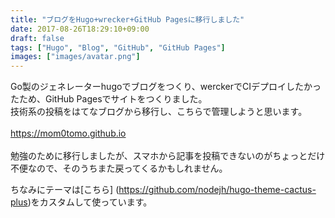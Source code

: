 ```yaml
---
title: "ブログをHugo+wrecker+GitHub Pagesに移行しました"
date: 2017-08-26T18:29:10+09:00
draft: false
tags: ["Hugo", "Blog", "GitHub", "GitHub Pages"]
images: ["images/avatar.png"]
---
```

Go製のジェネレーターhugoでブログをつくり、werckerでCIデプロイしたかったため、GitHub Pagesでサイトをつくりました。<br> 
技術系の投稿をはてなブログから移行し、こちらで管理しようと思います。<br>
<br>
https://mom0tomo.github.io<br>
<br>
勉強のために移行しましたが、スマホから記事を投稿できないのがちょっとだけ不便なので、そのうちまた戻ってくるかもしれません。

ちなみにテーマは[こちら]
(https://github.com/nodejh/hugo-theme-cactus-plus)をカスタムして使っています。

